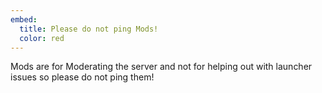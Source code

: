 ```yaml
---
embed:
  title: Please do not ping Mods!
  color: red
---
```


Mods are for Moderating the server and not for helping out with launcher issues so please do not ping them!
